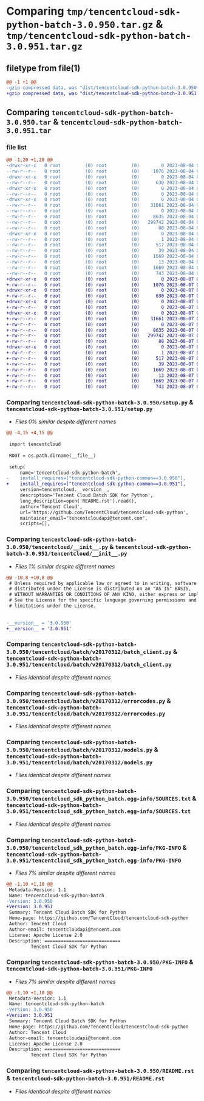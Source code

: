 # Comparing `tmp/tencentcloud-sdk-python-batch-3.0.950.tar.gz` & `tmp/tencentcloud-sdk-python-batch-3.0.951.tar.gz`

## filetype from file(1)

```diff
@@ -1 +1 @@
-gzip compressed data, was "dist/tencentcloud-sdk-python-batch-3.0.950.tar", last modified: Fri Aug  4 00:19:43 2023, max compression
+gzip compressed data, was "dist/tencentcloud-sdk-python-batch-3.0.951.tar", last modified: Mon Aug  7 00:19:25 2023, max compression
```

## Comparing `tencentcloud-sdk-python-batch-3.0.950.tar` & `tencentcloud-sdk-python-batch-3.0.951.tar`

### file list

```diff
@@ -1,20 +1,20 @@
-drwxr-xr-x   0 root         (0) root         (0)        0 2023-08-04 00:19:43.000000 tencentcloud-sdk-python-batch-3.0.950/
--rw-r--r--   0 root         (0) root         (0)     1076 2023-08-04 00:19:43.000000 tencentcloud-sdk-python-batch-3.0.950/setup.py
-drwxr-xr-x   0 root         (0) root         (0)        0 2023-08-04 00:19:43.000000 tencentcloud-sdk-python-batch-3.0.950/tencentcloud/
--rw-r--r--   0 root         (0) root         (0)      630 2023-08-04 00:19:43.000000 tencentcloud-sdk-python-batch-3.0.950/tencentcloud/__init__.py
-drwxr-xr-x   0 root         (0) root         (0)        0 2023-08-04 00:19:43.000000 tencentcloud-sdk-python-batch-3.0.950/tencentcloud/batch/
--rw-r--r--   0 root         (0) root         (0)        0 2023-08-04 00:19:43.000000 tencentcloud-sdk-python-batch-3.0.950/tencentcloud/batch/__init__.py
-drwxr-xr-x   0 root         (0) root         (0)        0 2023-08-04 00:19:43.000000 tencentcloud-sdk-python-batch-3.0.950/tencentcloud/batch/v20170312/
--rw-r--r--   0 root         (0) root         (0)    31661 2023-08-04 00:19:43.000000 tencentcloud-sdk-python-batch-3.0.950/tencentcloud/batch/v20170312/batch_client.py
--rw-r--r--   0 root         (0) root         (0)        0 2023-08-04 00:19:43.000000 tencentcloud-sdk-python-batch-3.0.950/tencentcloud/batch/v20170312/__init__.py
--rw-r--r--   0 root         (0) root         (0)     8635 2023-08-04 00:19:43.000000 tencentcloud-sdk-python-batch-3.0.950/tencentcloud/batch/v20170312/errorcodes.py
--rw-r--r--   0 root         (0) root         (0)   299742 2023-08-04 00:19:43.000000 tencentcloud-sdk-python-batch-3.0.950/tencentcloud/batch/v20170312/models.py
--rw-r--r--   0 root         (0) root         (0)       88 2023-08-04 00:19:43.000000 tencentcloud-sdk-python-batch-3.0.950/setup.cfg
-drwxr-xr-x   0 root         (0) root         (0)        0 2023-08-04 00:19:43.000000 tencentcloud-sdk-python-batch-3.0.950/tencentcloud_sdk_python_batch.egg-info/
--rw-r--r--   0 root         (0) root         (0)        1 2023-08-04 00:19:43.000000 tencentcloud-sdk-python-batch-3.0.950/tencentcloud_sdk_python_batch.egg-info/dependency_links.txt
--rw-r--r--   0 root         (0) root         (0)      517 2023-08-04 00:19:43.000000 tencentcloud-sdk-python-batch-3.0.950/tencentcloud_sdk_python_batch.egg-info/SOURCES.txt
--rw-r--r--   0 root         (0) root         (0)       39 2023-08-04 00:19:43.000000 tencentcloud-sdk-python-batch-3.0.950/tencentcloud_sdk_python_batch.egg-info/requires.txt
--rw-r--r--   0 root         (0) root         (0)     1669 2023-08-04 00:19:43.000000 tencentcloud-sdk-python-batch-3.0.950/tencentcloud_sdk_python_batch.egg-info/PKG-INFO
--rw-r--r--   0 root         (0) root         (0)       13 2023-08-04 00:19:43.000000 tencentcloud-sdk-python-batch-3.0.950/tencentcloud_sdk_python_batch.egg-info/top_level.txt
--rw-r--r--   0 root         (0) root         (0)     1669 2023-08-04 00:19:43.000000 tencentcloud-sdk-python-batch-3.0.950/PKG-INFO
--rw-r--r--   0 root         (0) root         (0)      743 2023-08-04 00:19:43.000000 tencentcloud-sdk-python-batch-3.0.950/README.rst
+drwxr-xr-x   0 root         (0) root         (0)        0 2023-08-07 00:19:25.000000 tencentcloud-sdk-python-batch-3.0.951/
+-rw-r--r--   0 root         (0) root         (0)     1076 2023-08-07 00:19:24.000000 tencentcloud-sdk-python-batch-3.0.951/setup.py
+drwxr-xr-x   0 root         (0) root         (0)        0 2023-08-07 00:19:25.000000 tencentcloud-sdk-python-batch-3.0.951/tencentcloud/
+-rw-r--r--   0 root         (0) root         (0)      630 2023-08-07 00:19:24.000000 tencentcloud-sdk-python-batch-3.0.951/tencentcloud/__init__.py
+drwxr-xr-x   0 root         (0) root         (0)        0 2023-08-07 00:19:25.000000 tencentcloud-sdk-python-batch-3.0.951/tencentcloud/batch/
+-rw-r--r--   0 root         (0) root         (0)        0 2023-08-07 00:19:24.000000 tencentcloud-sdk-python-batch-3.0.951/tencentcloud/batch/__init__.py
+drwxr-xr-x   0 root         (0) root         (0)        0 2023-08-07 00:19:25.000000 tencentcloud-sdk-python-batch-3.0.951/tencentcloud/batch/v20170312/
+-rw-r--r--   0 root         (0) root         (0)    31661 2023-08-07 00:19:24.000000 tencentcloud-sdk-python-batch-3.0.951/tencentcloud/batch/v20170312/batch_client.py
+-rw-r--r--   0 root         (0) root         (0)        0 2023-08-07 00:19:24.000000 tencentcloud-sdk-python-batch-3.0.951/tencentcloud/batch/v20170312/__init__.py
+-rw-r--r--   0 root         (0) root         (0)     8635 2023-08-07 00:19:24.000000 tencentcloud-sdk-python-batch-3.0.951/tencentcloud/batch/v20170312/errorcodes.py
+-rw-r--r--   0 root         (0) root         (0)   299742 2023-08-07 00:19:24.000000 tencentcloud-sdk-python-batch-3.0.951/tencentcloud/batch/v20170312/models.py
+-rw-r--r--   0 root         (0) root         (0)       88 2023-08-07 00:19:25.000000 tencentcloud-sdk-python-batch-3.0.951/setup.cfg
+drwxr-xr-x   0 root         (0) root         (0)        0 2023-08-07 00:19:25.000000 tencentcloud-sdk-python-batch-3.0.951/tencentcloud_sdk_python_batch.egg-info/
+-rw-r--r--   0 root         (0) root         (0)        1 2023-08-07 00:19:25.000000 tencentcloud-sdk-python-batch-3.0.951/tencentcloud_sdk_python_batch.egg-info/dependency_links.txt
+-rw-r--r--   0 root         (0) root         (0)      517 2023-08-07 00:19:25.000000 tencentcloud-sdk-python-batch-3.0.951/tencentcloud_sdk_python_batch.egg-info/SOURCES.txt
+-rw-r--r--   0 root         (0) root         (0)       39 2023-08-07 00:19:25.000000 tencentcloud-sdk-python-batch-3.0.951/tencentcloud_sdk_python_batch.egg-info/requires.txt
+-rw-r--r--   0 root         (0) root         (0)     1669 2023-08-07 00:19:25.000000 tencentcloud-sdk-python-batch-3.0.951/tencentcloud_sdk_python_batch.egg-info/PKG-INFO
+-rw-r--r--   0 root         (0) root         (0)       13 2023-08-07 00:19:25.000000 tencentcloud-sdk-python-batch-3.0.951/tencentcloud_sdk_python_batch.egg-info/top_level.txt
+-rw-r--r--   0 root         (0) root         (0)     1669 2023-08-07 00:19:25.000000 tencentcloud-sdk-python-batch-3.0.951/PKG-INFO
+-rw-r--r--   0 root         (0) root         (0)      743 2023-08-07 00:19:24.000000 tencentcloud-sdk-python-batch-3.0.951/README.rst
```

### Comparing `tencentcloud-sdk-python-batch-3.0.950/setup.py` & `tencentcloud-sdk-python-batch-3.0.951/setup.py`

 * *Files 0% similar despite different names*

```diff
@@ -4,15 +4,15 @@
 
 import tencentcloud
 
 ROOT = os.path.dirname(__file__)
 
 setup(
     name='tencentcloud-sdk-python-batch',
-    install_requires=["tencentcloud-sdk-python-common==3.0.950"],
+    install_requires=["tencentcloud-sdk-python-common==3.0.951"],
     version=tencentcloud.__version__,
     description='Tencent Cloud Batch SDK for Python',
     long_description=open('README.rst').read(),
     author='Tencent Cloud',
     url='https://github.com/TencentCloud/tencentcloud-sdk-python',
     maintainer_email="tencentcloudapi@tencent.com",
     scripts=[],
```

### Comparing `tencentcloud-sdk-python-batch-3.0.950/tencentcloud/__init__.py` & `tencentcloud-sdk-python-batch-3.0.951/tencentcloud/__init__.py`

 * *Files 1% similar despite different names*

```diff
@@ -10,8 +10,8 @@
 # Unless required by applicable law or agreed to in writing, software
 # distributed under the License is distributed on an "AS IS" BASIS,
 # WITHOUT WARRANTIES OR CONDITIONS OF ANY KIND, either express or implied.
 # See the License for the specific language governing permissions and
 # limitations under the License.
 
 
-__version__ = '3.0.950'
+__version__ = '3.0.951'
```

### Comparing `tencentcloud-sdk-python-batch-3.0.950/tencentcloud/batch/v20170312/batch_client.py` & `tencentcloud-sdk-python-batch-3.0.951/tencentcloud/batch/v20170312/batch_client.py`

 * *Files identical despite different names*

### Comparing `tencentcloud-sdk-python-batch-3.0.950/tencentcloud/batch/v20170312/errorcodes.py` & `tencentcloud-sdk-python-batch-3.0.951/tencentcloud/batch/v20170312/errorcodes.py`

 * *Files identical despite different names*

### Comparing `tencentcloud-sdk-python-batch-3.0.950/tencentcloud/batch/v20170312/models.py` & `tencentcloud-sdk-python-batch-3.0.951/tencentcloud/batch/v20170312/models.py`

 * *Files identical despite different names*

### Comparing `tencentcloud-sdk-python-batch-3.0.950/tencentcloud_sdk_python_batch.egg-info/SOURCES.txt` & `tencentcloud-sdk-python-batch-3.0.951/tencentcloud_sdk_python_batch.egg-info/SOURCES.txt`

 * *Files identical despite different names*

### Comparing `tencentcloud-sdk-python-batch-3.0.950/tencentcloud_sdk_python_batch.egg-info/PKG-INFO` & `tencentcloud-sdk-python-batch-3.0.951/tencentcloud_sdk_python_batch.egg-info/PKG-INFO`

 * *Files 7% similar despite different names*

```diff
@@ -1,10 +1,10 @@
 Metadata-Version: 1.1
 Name: tencentcloud-sdk-python-batch
-Version: 3.0.950
+Version: 3.0.951
 Summary: Tencent Cloud Batch SDK for Python
 Home-page: https://github.com/TencentCloud/tencentcloud-sdk-python
 Author: Tencent Cloud
 Author-email: tencentcloudapi@tencent.com
 License: Apache License 2.0
 Description: ============================
         Tencent Cloud SDK for Python
```

### Comparing `tencentcloud-sdk-python-batch-3.0.950/PKG-INFO` & `tencentcloud-sdk-python-batch-3.0.951/PKG-INFO`

 * *Files 7% similar despite different names*

```diff
@@ -1,10 +1,10 @@
 Metadata-Version: 1.1
 Name: tencentcloud-sdk-python-batch
-Version: 3.0.950
+Version: 3.0.951
 Summary: Tencent Cloud Batch SDK for Python
 Home-page: https://github.com/TencentCloud/tencentcloud-sdk-python
 Author: Tencent Cloud
 Author-email: tencentcloudapi@tencent.com
 License: Apache License 2.0
 Description: ============================
         Tencent Cloud SDK for Python
```

### Comparing `tencentcloud-sdk-python-batch-3.0.950/README.rst` & `tencentcloud-sdk-python-batch-3.0.951/README.rst`

 * *Files identical despite different names*

